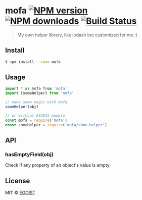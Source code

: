 # mofa [![NPM version](https://img.shields.io/npm/v/mofa.svg)](https://npmjs.com/package/mofa) [![NPM downloads](https://img.shields.io/npm/dm/mofa.svg)](https://npmjs.com/package/mofa) [![Build Status](https://img.shields.io/circleci/project/egoist/mofa/master.svg)](https://circleci.com/gh/egoist/mofa)

> My own helper library, like lodash but customized for me ;)

## Install

```bash
$ npm install --save mofa
```

## Usage

```js
import * as mofa from 'mofa'
import {someHelper} from 'mofa'

// make some magic with mofa
someHelper(obj)

// or without ES2015 module
const mofa = require('mofa')
const someHelper = require('mofa/some-helper')
```

## API

### hasEmptyField(obj)

Check if any property of an object's value is empty.

## License

MIT © [EGOIST](https://github.com/egoist)
